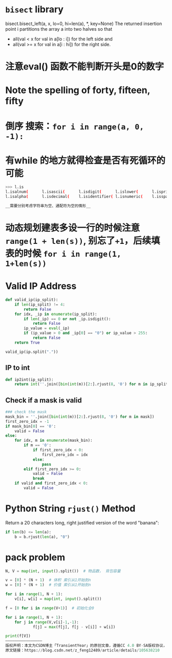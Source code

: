 # `bisect` library
bisect.bisect_left(a, x, lo=0, hi=len(a), *, key=None)
The returned insertion point i partitions the array a into two halves so that 
- all(val < x for val in a[lo : i]) for the left side and
- all(val >= x for val in a[i : hi]) for the right side.

# 注意eval() 函数不能判断开头是0的数字
# Note the spelling of forty, fifteen, fifty
# 倒序 搜索：`for i in range(a, 0, -1):`
# 有while 的地方就得检查是否有死循环的可能

```bash
>>> l.is
l.isalnum(      l.isascii(      l.isdigit(      l.islower(      l.isprintable(  l.istitle(     
l.isalpha(      l.isdecimal(    l.isidentifier( l.isnumeric(    l.isspace(      l.isupper(  

__需要分别考虑字符串为空、通配符为空的情形__
```
# 动态规划建表多设一行的时候注意 `range(1 + len(s))`, 别忘了`+1`，后续填表的时候 `for i in range(1, 1+len(s))`


# Valid IP Address
```Python
def valid_ip(ip_split):
    if len(ip_split) != 4:
        return False
    for idx, _ip in enumerate(ip_split):
        if len(_ip) == 0 or not _ip.isdigit():
            return False
        ip_value = eval(_ip)
        if (ip_value > 0 and _ip[0] == "0") or ip_value > 255:
            return False
    return True

valid_ip(ip.split("."))
```

## IP to int
```python
def ip2int(ip_split):
    return int(''.join([bin(int(m))[2:].rjust(8, '0') for m in ip_split]), base=2)
```
## Check if a mask is valid
```python
### check the mask
mask_bin = ''.join([bin(int(m))[2:].rjust(8, '0') for m in mask])
first_zero_idx = -1
if mask_bin[0] == '0':
    valid = False
else:
    for idx, m in enumerate(mask_bin):
        if m == '0':
            if first_zero_idx < 0:
                first_zero_idx = idx
            else:
                pass
        elif first_zero_idx >= 0:
            valid = False
            break
    if valid and first_zero_idx < 0:
        valid = False
```

# Python String `rjust()` Method
Return a 20 characters long, right justified version of the word "banana":
```Python
if len(b) <= len(a):
    b = b.rjust(len(a), "0")
```

# pack problem
```Python
N, V = map(int, input().split())  # 物品数， 背包容量

v = [0] * (N + 1)  # 体积 索引从1开始到n
w = [0] * (N + 1)  # 价值 索引从1开始到n

for i in range(1, N + 1):
    v[i], w[i] = map(int, input().split())

f = [0 for i in range(V+1)]  # 初始化全0

for i in range(1, N + 1):
    for j in range(V,v[i]-1,-1):
            f[j] = max(f[j], f[j - v[i]] + w[i])

print(f[V])
————————————————
版权声明：本文为CSDN博主「TransientYear」的原创文章，遵循CC 4.0 BY-SA版权协议，转载请附上原文出处链接及本声明。
原文链接：https://blog.csdn.net/z_feng12489/article/details/105638210
```
